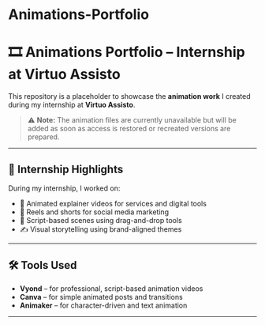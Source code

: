 # Animations-Portfolio
# 🎞️ Animations Portfolio – Internship at Virtuo Assisto

This repository is a placeholder to showcase the **animation work** I created during my internship at **Virtuo Assisto**.

> ⚠️ **Note:** The animation files are currently unavailable but will be added as soon as access is restored or recreated versions are prepared.

---

## 🎨 Internship Highlights

During my internship, I worked on:

- 🔄 Animated explainer videos for services and digital tools
- 📱 Reels and shorts for social media marketing
- 🧩 Script-based scenes using drag-and-drop tools
- ✍️ Visual storytelling using brand-aligned themes

---

## 🛠️ Tools Used

- **Vyond** – for professional, script-based animation videos  
- **Canva** – for simple animated posts and transitions  
- **Animaker** – for character-driven and text animation

---


